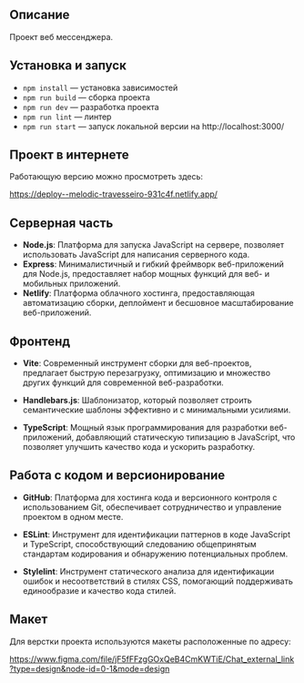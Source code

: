## Описание

Проект веб мессенджера.

## Установка и запуск

- `npm install` — установка зависимостей
- `npm run build` — сборка проекта
- `npm run dev` — разработка проекта
- `npm run lint` — линтер
- `npm run start` — запуск локальной версии на http://localhost:3000/

## Проект в интернете

Работающую версию можно просмотреть здесь:

https://deploy--melodic-travesseiro-931c4f.netlify.app/

## Серверная часть

- **Node.js**: Платформа для запуска JavaScript на сервере, позволяет использовать JavaScript для написания серверного кода.
- **Express**: Минималистичный и гибкий фреймворк веб-приложений для Node.js, предоставляет набор мощных функций для веб- и мобильных приложений.
- **Netlify**: Платформа облачного хостинга, предоставляющая автоматизацию сборки, деплоймент и бесшовное масштабирование веб-приложений.

## Фронтенд

- **Vite**: Современный инструмент сборки для веб-проектов, предлагает быструю перезагрузку, оптимизацию и множество других функций для современной веб-разработки.
- **Handlebars.js**: Шаблонизатор, который позволяет строить семантические шаблоны эффективно и с минимальными усилиями.

- **TypeScript**: Мощный язык программирования для разработки веб-приложений, добавляющий статическую типизацию в JavaScript, что позволяет улучшить качество кода и ускорить разработку.

## Работа с кодом и версионирование

- **GitHub**: Платформа для хостинга кода и версионного контроля с использованием Git, обеспечивает сотрудничество и управление проектом в одном месте.

- **ESLint**: Инструмент для идентификации
паттернов в коде JavaScript и TypeScript, способствующий следованию общепринятым стандартам кодирования и обнаружению потенциальных проблем.

- **Stylelint**: Инструмент статического анализа для идентификации ошибок и несоответствий в стилях CSS, помогающий поддерживать единообразие и качество кода стилей.


## Макет

Для верстки проекта используются макеты расположенные по адресу:

https://www.figma.com/file/jF5fFFzgGOxQeB4CmKWTiE/Chat_external_link?type=design&node-id=0-1&mode=design
